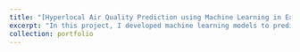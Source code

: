 ```yaml
---
title: "[Hyperlocal Air Quality Prediction using Machine Learning in East Bay Area, CA](https://github.com/varsha2509/hyperlocal-aq-prediction)"
excerpt: "In this project, I developed machine learning models to predict air quality on a city-block basis in Oakland and San Leandro, CA, without having to rely on complex physical modeling. I used a wide variety of publicly available datasets such as previously measured pollutant concentrations, local meteorological data, emissions from local industrial sources, and traffic information. <br/> <br/> Check out my <a href='https://github.com/varsha2509/hyperlocal-aq-prediction' target='_blank'>github repo</a> and my <a href='https://varsha-gopalakrishnan.medium.com/hyperlocal-air-quality-prediction-using-machine-learning-ed3a661b9a71' target='_blank'>  blog post </a> on this work!<br/><br/><img src='/images/Image.png'>"
collection: portfolio
---
```




